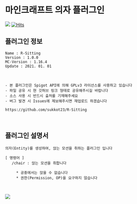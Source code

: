 # 마인크래프트 의자 플러그인 
[![](https://img.shields.io/github/downloads/sukkot23/R-Sitting/total?color=mint&label=download&style=plastic)](https://github.com//sukkot23/R-Sitting/releases/download/1.0.0/R-Sitting-1.0.0.jar)
[![Hits](https://hits.seeyoufarm.com/api/count/incr/badge.svg?url=https%3A%2F%2Fgithub.com%2Fsukkot23%2FR-Sitting&count_bg=%2379C83D&title_bg=%23555555&icon=github.svg&icon_color=%23FFFFFF&title=view&edge_flat=false)](https://hits.seeyoufarm.com)

## 플러그인 정보
```
Name : R-Sitting
Version : 1.0.0
MC-Version : 1.16.4
Update : 2021. 01. 01
```

</br>

```
- 본 플러그인은 Spigot API에 의해 GPLv3 라이선스를 사용하고 있습니다
- 파일 공유 시 현 깃허브 링크 형태로 공유해주시길 바랍니다
- 소스 사용 시 반드시 출처를 기재해주세요
- 버그 발견 시 Issues에 제보해주시면 재업로드 하겠습니다

https://github.com/sukkot23/R-Sitting
```

</br>

## 플러그인 설명서
```
의자(Entity)를 생성하여, 앉는 모션을 취하는 플러그인 입니다

[ 명령어 ]
   /chair : 앉는 모션을 취합니다

     * 공중에서는 앉을 수 없습니다
     * 권한(Permission, OP)을 요구하지 않습니다
```

</br>

[![](https://img.shields.io/github/downloads/sukkot23/R-Sitting/total?color=green&style=for-the-badge)](https://github.com//sukkot23/R-Sitting/releases/download/1.0.0/R-Sitting-1.0.0.jar)
